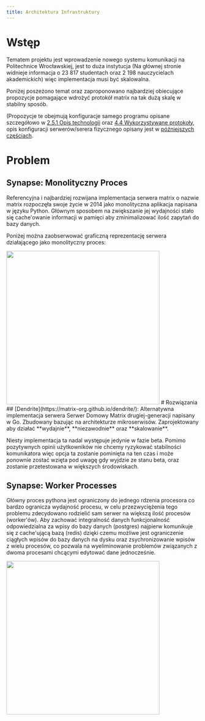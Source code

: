 ```yaml
---
title: Architektura Infrastruktury
---
```

# Wstęp
Tematem projektu jest wprowadzenie nowego systemu komunikacji na Politechnice Wrocławskiej, 
jest to duża instytucja (Na głównej stronie widnieje informacja o 23 817 studentach oraz 2 198 nauczycielach akademickich) więc implementacja musi być skalowalna. 

Poniżej poszeżono temat oraz zaproponowano najbardziej obiecujące propozycje pomagające wdrożyć protokół matrix na tak dużą skalę w stabilny sposób. 

(Propozycje te obejmują konfiguracje samego programu opisane szczegółowo w [2.5.1 Opis technologii](mtx4pwr/docs/studium-wykonalnosci/projekt-uslug/opis-technologii.md) oraz [4.4 Wykorzystywane protokoły](mtx4pwr/docs/protokoly/matrix/index.md), opis konfiguracji serwerów/serera fizycznego opisany jest w [późniejszych częściach](modele-infrastruktury.md).

# Problem
## Synapse: Monolityczny Proces
Referencyjna i najbardziej rozwijana implementacja serwera matrix o nazwie matrix rozpoczęła swoje życie w 2014 jako monolityczna aplikacja napisana w języku Python. Głównym sposobem na zwiększanie jej wydajności stało się cache'owanie informacji w pamięci aby zminimalizować ilość zapytań do bazy danych.

Poniżej można zaobserwować graficzną reprezentację serwera działającego jako monolityczny proces:

<!--![Monolityczny Matrix](synapse-monolith.png)-->
<!-- ![Monolityczny Matrix](https://matrix.org/blog/img/2020-11-03-synapse1.png){ width="450" } -->
<img src="https://matrix.org/blog/img/2020-11-03-synapse1.png" width="400">
# Rozwiązania
## [Dendrite](https://matrix-org.github.io/dendrite/): Alternatywna implementacja serwera
Serwer Domowy Matrix drugiej-generacji napisany w Go. Zbudowany bazując na architekturze mikroserwisów. Zaprojektowany aby działać **wydajnie**, **niezawodnie** oraz **skalowanie**.

Niesty implementacja ta nadal występuje jedynie w fazie beta. Pomimo pozytywnych opinii użytkowników nie chcemy ryzykować stabilności komunikatora więc opcja ta zostanie pominięta na ten czas i może ponownie zostać wzięta pod uwagę gdy wyjdzie ze stanu beta, oraz zostanie przetestowana w większych środowiskach.

## Synapse: Worker Processes
Główny proces pythona jest ograniczony do jednego rdzenia procesora co bardzo ogranicza wydajność procesu, w celu przezwyciężenia tego problemu zdecydowano rodzielić sam serwer na większą ilość procesów (worker'ów). Aby zachować integralność danych funkcjonalność odpowiedzialna za wpisy do bazy danych (postgres) najpierw komunikuje się z cache'ującą bazą (redis) dzięki czemu możliwe jest ograniczenie ciągłych wpisów do bazy danych na dysku oraz zsychronizowanie wpisów z wielu procesów, co pozwala na wyeliminowanie problemów związanych z dwoma procesami chcącymi edytować dane jednocześnie. 

<!-- Poniżej można zaobserwować rozwinięty zbiór usług oraz ich interakcje, dzięki którym można usprawnić skalowalność serwera synapse. -->

<img src="https://matrix.org/blog/img/2020-11-03-synapse3.png" width="400">
<!-- ![Synaplse Pub/Sub Model](https://matrix.org/blog/img/2020-11-03-synapse3.png){ width="450" } -->
<!-- TODO: Naprawić żeby ładnie wyglądało w PDFie
## Duże zużycie zasobów

Warto zaznaczyć, że federacja z większymi serwerami łączy się ze znacznym zwiększeniem zasobów.

Jednym z sgerowanych rozwiązań jest ograniczenie federacji jedynie do wewnętrznych usług lub w przypadku implementacji monolitycznej wyłączenia jej całkowicie
-->
**Materiały referencyjne:**

- [Fakty i Liczby | Politechnika Wrocławska - pwr.edu.pl](https://pwr.edu.pl/uczelnia/informacje-ogolne/fakty-i-liczby)
- [Blog Matrix.org: How we fixed Synapse's scalability!](https://matrix.org/blog/2020/11/03/how-we-fixed-synapses-scalability)
